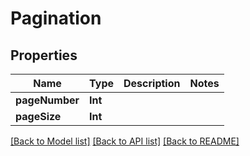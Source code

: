 # Pagination

## Properties
Name | Type | Description | Notes
------------ | ------------- | ------------- | -------------
**pageNumber** | **Int** |  | 
**pageSize** | **Int** |  | 

[[Back to Model list]](../README.md#documentation-for-models) [[Back to API list]](../README.md#documentation-for-api-endpoints) [[Back to README]](../README.md)


